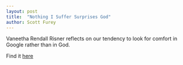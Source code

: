 ```yaml
---
layout: post
title:  "Nothing I Suffer Surprises God"
author: Scott Furey
---
```

Vaneetha Rendall Risner reflects on our tendency to look for comfort in Google rather than in God.

Find it [here](https://www.desiringgod.org/articles/nothing-i-suffer-surprises-god)
